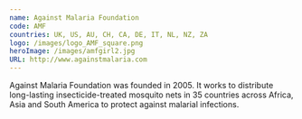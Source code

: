```yaml
---
name: Against Malaria Foundation
code: AMF
countries: UK, US, AU, CH, CA, DE, IT, NL, NZ, ZA
logo: /images/logo_AMF_square.png
heroImage: /images/amfgirl2.jpg
URL: http://www.againstmalaria.com
---
```

Against Malaria Foundation was founded in 2005. It works to distribute long-lasting insecticide-treated mosquito nets in 35 countries across Africa, Asia and South America to protect against malarial infections.
